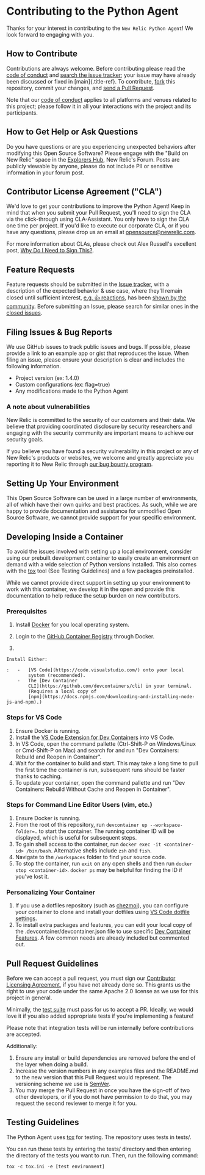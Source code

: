 # Contributing to the Python Agent

Thanks for your interest in contributing to the
`New Relic Python Agent`! We look forward to engaging with you.

## How to Contribute

Contributions are always welcome. Before contributing please read the
[code of
conduct](https://github.com/newrelic/.github/blob/main/CODE_OF_CONDUCT.md)
and [search the issue tracker](https://github.com/newrelic/newrelic-python-agent/issues); your issue may have
already been discussed or fixed in [main]{.title-ref}. To contribute,
[fork](https://help.github.com/articles/fork-a-repo/) this repository,
commit your changes, and [send a Pull
Request](https://help.github.com/articles/using-pull-requests/).

Note that our [code of
conduct](https://github.com/newrelic/.github/blob/main/CODE_OF_CONDUCT.md)
applies to all platforms and venues related to this project; please
follow it in all your interactions with the project and its
participants.

## How to Get Help or Ask Questions

Do you have questions or are you experiencing unexpected behaviors after
modifying this Open Source Software? Please engage with the "Build on
New Relic" space in the [Explorers
Hub](https://discuss.newrelic.com/c/build-on-new-relic/Open-Source-Agents-SDKs),
New Relic\'s Forum. Posts are publicly viewable by anyone, please do not
include PII or sensitive information in your forum post.

## Contributor License Agreement ("CLA")

We\'d love to get your contributions to improve the Python Agent! Keep
in mind that when you submit your Pull Request, you\'ll need to sign the
CLA via the click-through using CLA-Assistant. You only have to sign the
CLA one time per project. If you\'d like to execute our corporate CLA,
or if you have any questions, please drop us an email at
<opensource@newrelic.com>.

For more information about CLAs, please check out Alex Russell\'s
excellent post, [Why Do I Need to Sign
This?](https://infrequently.org/2008/06/why-do-i-need-to-sign-this/).

## Feature Requests

Feature requests should be submitted in the [Issue
tracker](https://github.com/newrelic/newrelic-python-agent/issues), with a description of the expected behavior &
use case, where they\'ll remain closed until sufficient interest, [e.g.
:+1:
reactions](https://help.github.com/articles/about-discussions-in-issues-and-pull-requests/),
has been [shown by the
community](https://github.com/newrelic/newrelic-python-agent/issues?q=label%3A%22votes+needed%22+sort%3Areactions-%2B1-desc).
Before submitting an Issue, please search for similar ones in the
[closed
issues](https://github.com/newrelic/newrelic-python-agent/issues?q=is%3Aissue+is%3Aclosed+label%3Aenhancement).

## Filing Issues & Bug Reports

We use GitHub issues to track public issues and bugs. If possible,
please provide a link to an example app or gist that reproduces the
issue. When filing an issue, please ensure your description is clear and
includes the following information.

- Project version (ex: 1.4.0)
- Custom configurations (ex: flag=true)
- Any modifications made to the Python Agent

### A note about vulnerabilities

New Relic is committed to the security of our customers and their data.
We believe that providing coordinated disclosure by security researchers
and engaging with the security community are important means to achieve
our security goals.

If you believe you have found a security vulnerability in this project
or any of New Relic\'s products or websites, we welcome and greatly
appreciate you reporting it to New Relic through
[our bug bounty program](https://docs.newrelic.com/docs/security/security-privacy/information-security/report-security-vulnerabilities/).

## Setting Up Your Environment

This Open Source Software can be used in a large number of environments,
all of which have their own quirks and best practices. As such, while we
are happy to provide documentation and assistance for unmodified Open
Source Software, we cannot provide support for your specific
environment.

## Developing Inside a Container

To avoid the issues involved with setting up a local environment,
consider using our prebuilt development container to easily create an
environment on demand with a wide selection of Python versions
installed. This also comes with the
[tox](https://github.com/tox-dev/tox) tool (See Testing Guidelines) and
a few packages preinstalled.

While we cannot provide direct support in setting up your environment to
work with this container, we develop it in the open and provide this
documentation to help reduce the setup burden on new contributors.

### Prerequisites

1. Install [Docker](https://www.docker.com/) for you local operating
    system.

2. Login to the [GitHub Container
    Registry](https://docs.github.com/en/packages/working-with-a-github-packages-registry/working-with-the-container-registry#authenticating-with-a-personal-access-token-classic)
    through Docker.

3.  

    Install Either:

    :   -   [VS Code](https://code.visualstudio.com/) onto your local
            system (recommended).
        -   The [Dev Container
            CLI](https://github.com/devcontainers/cli) in your terminal.
            (Requires a local copy of
            [npm](https://docs.npmjs.com/downloading-and-installing-node-js-and-npm).)

### Steps for VS Code

1. Ensure Docker is running.
2. Install the [VS Code Extension for Dev
    Containers](https://marketplace.visualstudio.com/items?itemName=ms-vscode-remote.remote-containers)
    into VS Code.
3. In VS Code, open the command pallette (Ctrl-Shift-P on Windows/Linux
    or Cmd-Shift-P on Mac) and search for and run \"Dev Containers:
    Rebuild and Reopen in Container\".
4. Wait for the container to build and start. This may take a long time
    to pull the first time the container is run, subsequent runs should
    be faster thanks to caching.
5. To update your container, open the command pallette and run \"Dev
    Containers: Rebuild Without Cache and Reopen in Container\".

### Steps for Command Line Editor Users (vim, etc.)

1. Ensure Docker is running.
2. From the root of this repository, run
    `devcontainer up --workspace-folder=.` to start the container. The
    running container ID will be displayed, which is useful for
    subsequent steps.
3. To gain shell access to the container, run
    `docker exec -it <container-id> /bin/bash`. Alternative shells
    include `zsh` and `fish`.
4. Navigate to the `/workspaces` folder to find your source code.
5. To stop the container, run `exit` on any open shells and then run
    `docker stop <container-id>`. `docker ps` may be helpful for finding
    the ID if you\'ve lost it.

### Personalizing Your Container

1. If you use a dotfiles repository (such as
    [chezmoi](https://www.chezmoi.io/)), you can configure your
    container to clone and install your dotfiles using [VS Code dotfile
    settings](https://code.visualstudio.com/docs/devcontainers/containers#_personalizing-with-dotfile-repositories).
2. To install extra packages and features, you can edit your local copy
    of the .devcontainer/devcontainer.json file to use specific [Dev
    Container Features](https://containers.dev/features). A few common
    needs are already included but commented out.

## Pull Request Guidelines

Before we can accept a pull request, you must sign our [Contributor
Licensing Agreement](#contributor-license-agreement-cla), if you have
not already done so. This grants us the right to use your code under the
same Apache 2.0 license as we use for this project in general.

Minimally, the [test suite](#testing-guidelines) must pass for us to
accept a PR. Ideally, we would love it if you also added appropriate
tests if you\'re implementing a feature!

Please note that integration tests will be run internally before
contributions are accepted.

Additionally:

1. Ensure any install or build dependencies are removed before the end
    of the layer when doing a build.
2. Increase the version numbers in any examples files and the README.md
    to the new version that this Pull Request would represent. The
    versioning scheme we use is [SemVer](http://semver.org/).
3. You may merge the Pull Request in once you have the sign-off of two
    other developers, or if you do not have permission to do that, you
    may request the second reviewer to merge it for you.

## Testing Guidelines

The Python Agent uses [tox](https://github.com/tox-dev/tox) for testing.
The repository uses tests in tests/.

You can run these tests by entering the tests/ directory and then
entering the directory of the tests you want to run. Then, run the
following command:

`tox -c tox.ini -e [test environment]`
